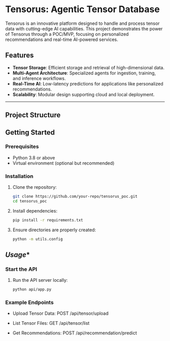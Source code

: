 # Tensorus: Agentic Tensor Database

Tensorus is an innovative platform designed to handle and process tensor data with cutting-edge AI capabilities. This project demonstrates the power of Tensorus through a POC/MVP, focusing on personalized recommendations and real-time AI-powered services.

## **Features**
- **Tensor Storage**: Efficient storage and retrieval of high-dimensional data.
- **Multi-Agent Architecture**: Specialized agents for ingestion, training, and inference workflows.
- **Real-Time AI**: Low-latency predictions for applications like personalized recommendations.
- **Scalability**: Modular design supporting cloud and local deployment.

---

## **Project Structure**


## **Getting Started**
### Prerequisites
- Python 3.8 or above
- Virtual environment (optional but recommended)

### Installation
1. Clone the repository:
   ```bash
   git clone https://github.com/your-repo/tensorus_poc.git
   cd tensorus_poc

2. Install dependencies:
   ```bash
   pip install -r requirements.txt

3. Ensure directories are properly created:
   ```bash
   python -m utils.config


## *Usage**

### Start the API

1. Run the API server locally:
   ```bash
   python api/app.py

### Example Endpoints

- Upload Tensor Data: POST /api/tensor/upload

- List Tensor Files: GET /api/tensor/list

- Get Recommendations: POST /api/recommendation/predict



   